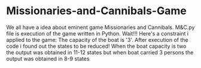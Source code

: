 # Missionaries-and-Cannibals-Game
We all have a idea about eminent game Missionaries and Cannibals. 
M&C.py file is execution of the game written in Python.
Wait!!! Here's a constraint i applied to the game: The capacity of the boat is '3'.
After execution of the code i found out the states to be reduced!
When the boat capacity is two the output was obtained in 11-12 states but when boat carried 3 persons the output was obtained in 8-9 states

